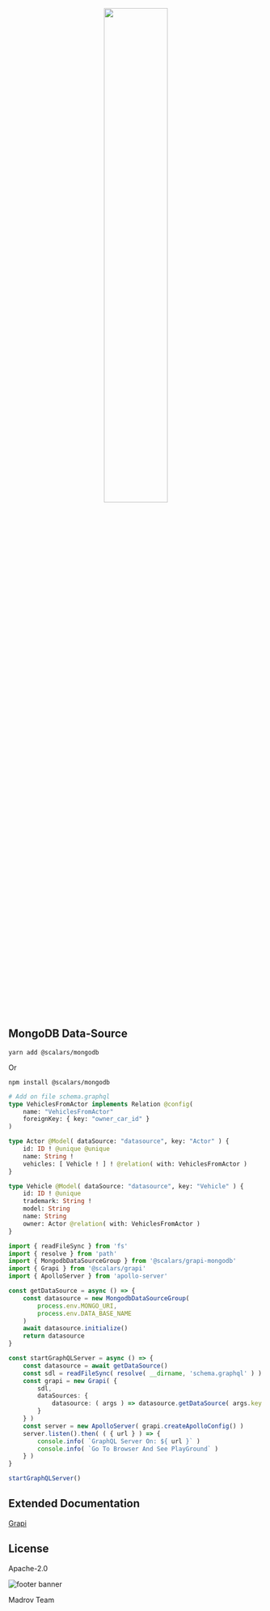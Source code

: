 <div align="center">

<a href="https://github.com/scalars/grapi"><img src="https://raw.githubusercontent.com/scalars/grapi/master/resources/logo-grapi.svg" width="50%"></a>

</div>

<br/>

## MongoDB Data-Source

```shell
yarn add @scalars/mongodb
```
Or
```shell
npm install @scalars/mongodb
```

```graphql
# Add on file schema.graphql
type VehiclesFromActor implements Relation @config(
    name: "VehiclesFromActor"
    foreignKey: { key: "owner_car_id" }
)

type Actor @Model( dataSource: "datasource", key: "Actor" ) {
    id: ID ! @unique @unique
    name: String !
    vehicles: [ Vehicle ! ] ! @relation( with: VehiclesFromActor )
}

type Vehicle @Model( dataSource: "datasource", key: "Vehicle" ) {
    id: ID ! @unique
    trademark: String !
    model: String
    name: String
    owner: Actor @relation( with: VehiclesFromActor )
}
```

```typescript
import { readFileSync } from 'fs'
import { resolve } from 'path'
import { MongodbDataSourceGroup } from '@scalars/grapi-mongodb'
import { Grapi } from '@scalars/grapi'
import { ApolloServer } from 'apollo-server'

const getDataSource = async () => {
    const datasource = new MongodbDataSourceGroup(
        process.env.MONGO_URI,
        process.env.DATA_BASE_NAME
    )
    await datasource.initialize()
    return datasource
}

const startGraphQLServer = async () => {
    const datasource = await getDataSource()
    const sdl = readFileSync( resolve( __dirname, 'schema.graphql' ) ).toString()
    const grapi = new Grapi( {
        sdl,
        dataSources: {
            datasource: ( args ) => datasource.getDataSource( args.key ),
        }
    } )
    const server = new ApolloServer( grapi.createApolloConfig() )
    server.listen().then( ( { url } ) => { 
        console.info( `GraphQL Server On: ${ url }` )
        console.info( `Go To Browser And See PlayGround` )
    } )
}

startGraphQLServer()
```

## Extended Documentation

<div>
    <a href="https://github.com/scalars/grapi">
        Grapi
    </a>
</div>

## License

Apache-2.0

![footer banner](https://madrov.com/favicon.ico)


Madrov Team
